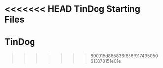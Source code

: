 <<<<<<< HEAD
TinDog Starting Files
=======
# TinDog
>>>>>>> 890915d865836f886f917495050613378151e01e
